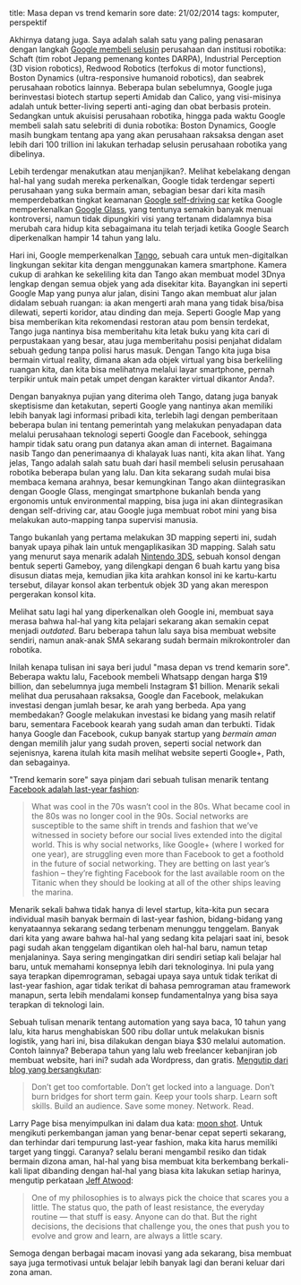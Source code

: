 title: Masa depan vs trend kemarin sore
date: 21/02/2014
tags: komputer, perspektif

Akhirnya datang juga. Saya adalah salah satu yang paling penasaran dengan langkah [Google membeli selusin](http://gizmodo.com/a-humans-guide-to-googles-many-robots-1509799897) perusahaan dan institusi robotika: Schaft (tim robot Jepang pemenang kontes DARPA), Industrial Perception (3D vision robotics), Redwood Robotics (terfokus di motor functions), Boston Dynamics (ultra-responsive humanoid robotics), dan seabrek perusahaan robotics lainnya. Beberapa bulan sebelumnya, Google juga berinvestasi biotech startup seperti Amidab dan Calico, yang visi-misinya adalah untuk better-living seperti anti-aging dan obat berbasis protein. Sedangkan untuk akuisisi perusahaan robotika, hingga pada waktu Google membeli salah satu selebriti di dunia robotika: Boston Dynamics, Google masih bungkam tentang apa yang akan perusahaan raksaksa dengan aset lebih dari 100 trillion ini lakukan terhadap selusin perusahaan robotika yang dibelinya. 

Lebih terdengar menakutkan atau menjanjikan?. Melihat kebelakang dengan hal-hal yang sudah mereka perkenalkan, Google tidak terdengar seperti perusahaan yang suka bermain aman, sebagian besar dari kita masih memperdebatkan tingkat keamanan [Google self-driving car](/2011/03/mobil-tanpa-supir-milik-google.html) ketika Google memperkenalkan [Google Glass](http://www.google.com/glass/start/), yang tentunya semakin banyak menuai kontroversi, namun tidak dipungkiri visi yang tertanam didalamnya bisa merubah cara hidup kita sebagaimana itu telah terjadi ketika Google Search diperkenalkan hampir 14 tahun yang lalu. 

Hari ini, Google memperkenalkan [Tango](https://www.google.com/atap/projecttango/), sebuah cara untuk men-digitalkan lingkungan sekitar kita dengan menggunakan kamera smartphone. Kamera cukup di arahkan ke sekeliling kita dan Tango akan membuat model 3Dnya lengkap dengan semua objek yang ada disekitar kita. Bayangkan ini seperti Google Map yang punya alur jalan, disini Tango akan membuat alur jalan didalam sebuah ruangan: ia akan mengerti arah mana yang tidak bisa/bisa dilewati, seperti koridor, atau dinding dan meja. Seperti Google Map yang bisa memberikan kita rekomendasi restoran atau pom bensin terdekat, Tango juga nantinya bisa memberitahu kita letak buku yang kita cari di perpustakaan yang besar, atau juga memberitahu posisi penjahat didalam sebuah gedung tanpa polisi harus masuk. Dengan Tango kita juga bisa bermain virtual reality, dimana akan ada objek virtual yang bisa berkeliling ruangan kita, dan kita bisa melihatnya melalui layar smartphone, pernah terpikir untuk main petak umpet dengan karakter virtual dikantor Anda?.

Dengan banyaknya pujian yang diterima oleh Tango, datang juga banyak skeptisisme dan ketakutan, seperti Google yang nantinya akan memiliki lebih banyak lagi informasi pribadi kita, terlebih lagi dengan pemberitaan beberapa bulan ini tentang pemerintah yang melakukan penyadapan data melalui perusahaan teknologi seperti Google dan Facebook, sehingga hampir tidak satu orang pun datanya akan aman di internet. Bagaimana nasib Tango dan penerimaanya di khalayak luas nanti, kita akan lihat. Yang jelas, Tango adalah salah satu buah dari hasil membeli selusin perusahaan robotika beberapa bulan yang lalu. Dan kita sekarang sudah mulai bisa membaca kemana arahnya, besar kemungkinan Tango akan diintegrasikan dengan Google Glass, mengingat smartphone bukanlah benda yang ergonomis untuk environmental mapping, bisa juga ini akan diintegrasikan dengan self-driving car, atau Google juga membuat robot mini yang bisa melakukan auto-mapping tanpa supervisi manusia.

Tango bukanlah yang pertama melakukan 3D mapping seperti ini, sudah banyak upaya pihak lain untuk mengaplikasikan 3D mapping. Salah satu yang menurut saya menarik adalah [Nintendo 3DS](http://www.nintendo.co.uk/Nintendo-3DS/Instant-Software/AR-Games-Augmented-Reality/AR-Games-Augmented-Reality-115169.html), sebuah konsol dengan bentuk seperti Gameboy, yang dilengkapi dengan 6 buah kartu yang bisa disusun diatas meja, kemudian jika kita arahkan konsol ini ke kartu-kartu tersebut, dilayar konsol akan terbentuk objek 3D yang akan merespon pergerakan konsol kita.

Melihat satu lagi hal yang diperkenalkan oleh Google ini, membuat saya merasa bahwa hal-hal yang kita pelajari sekarang akan semakin cepat menjadi _outdated_. Baru beberapa tahun lalu saya bisa membuat website sendiri, namun anak-anak SMA sekarang sudah bermain mikrokontroler dan robotika. 

Inilah kenapa tulisan ini saya beri judul "masa depan vs trend kemarin sore". Beberapa waktu lalu, Facebook membeli Whatsapp dengan harga $19 billion, dan sebelumnya juga membeli Instagram $1 billion. Menarik sekali melihat dua perusahaan raksaksa, Google dan Facebook, melakukan investasi dengan jumlah besar, ke arah yang berbeda. Apa yang membedakan? Google melakukan investasi ke bidang yang masih relatif baru, sementara Facebook kearah yang sudah aman dan terbukti. Tidak hanya Google dan Facebook, cukup banyak startup yang _bermain aman_ dengan memilih jalur yang sudah proven, seperti social network dan sejenisnya, karena itulah kita masih melihat website seperti Google+, Path, dan sebagainya.

"Trend kemarin sore" saya pinjam dari sebuah tulisan menarik tentang [Facebook adalah last-year fashion](http://takeaswig.com/the-end-of-the-facebook-era): 
> What was cool in the 70s wasn’t cool in the 80s. What became cool in the 80s was no longer cool in the 90s. Social networks are susceptible to the same shift in trends and fashion that we’ve witnessed in society before our social lives extended into the digital world. This is why social networks, like Google+ (where I worked for one year), are struggling even more than Facebook to get a foothold in the future of social networking. They are betting on last year’s fashion – they’re fighting Facebook for the last available room on the Titanic when they should be looking at all of the other ships leaving the marina.

Menarik sekali bahwa tidak hanya di level startup, kita-kita pun secara individual masih banyak bermain di last-year fashion, bidang-bidang yang kenyataannya sekarang sedang terbenam menunggu tenggelam. Banyak dari kita yang aware bahwa hal-hal yang sedang kita pelajari saat ini, besok pagi sudah akan tenggelam digantikan oleh hal-hal baru, namun tetap menjalaninya. Saya sering mengingatkan diri sendiri setiap kali belajar hal baru, untuk memahami konsepnya lebih dari teknologinya. Ini pula yang saya terapkan dipemrograman, sebagai upaya saya untuk tidak terikat di last-year fashion, agar tidak terikat di bahasa pemrograman atau framework manapun, serta lebih mendalami konsep fundamentalnya yang bisa saya terapkan di teknologi lain.

Sebuah tulisan menarik tentang automation yang saya baca, 10 tahun yang lalu, kita harus menghabiskan 500 ribu dollar untuk melakukan bisnis logistik, yang hari ini, bisa dilakukan dengan biaya $30 melalui automation. Contoh lainnya? Beberapa tahun yang lalu web freelancer kebanjiran job membuat website, hari ini? sudah ada Wordpress, dan gratis. [Mengutip dari blog yang bersangkutan](http://blog.baugues.com/autoworkers):
> Don’t get too comfortable. Don’t get locked into a language. Don’t burn bridges for short term gain. Keep your tools sharp. Learn soft skills. Build an audience. Save some money. Network. Read.

Larry Page bisa menyimpulkan ini dalam dua kata: [moon shot](http://www.wired.com/business/2013/01/ff-qa-larry-page/). Untuk mengikuti perkembangan jaman yang benar-benar cepat seperti sekarang, dan terhindar dari tempurung last-year fashion, maka kita harus memiliki target yang tinggi. Caranya? selalu berani mengambil resiko dan tidak bermain dizona aman, hal-hal yang bisa membuat kita berkembang berkali-kali lipat dibanding dengan hal-hal yang biasa kita lakukan setiap harinya, mengutip perkataan [Jeff Atwood](http://blog.codinghorror.com/10-years-of-coding-horror/):
> One of my philosophies is to always pick the choice that scares you a little. The status quo, the path of least resistance, the everyday routine — that stuff is easy. Anyone can do that. But the right decisions, the decisions that challenge you, the ones that push you to evolve and grow and learn, are always a little scary.

Semoga dengan berbagai macam inovasi yang ada sekarang, bisa membuat saya juga termotivasi untuk belajar lebih banyak lagi dan berani keluar dari zona aman.
